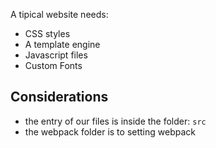 A tipical website needs:
- CSS styles
- A template engine
- Javascript files
- Custom Fonts

## Considerations
- the entry of our files is inside the folder: `src`
- the webpack folder is to setting webpack